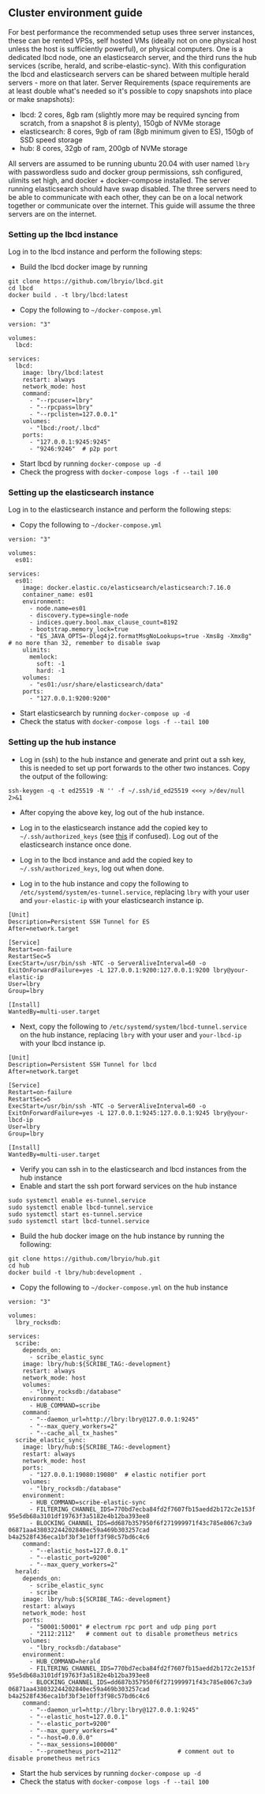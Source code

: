 ## Cluster environment guide

For best performance the recommended setup uses three server instances, these can be rented VPSs, self hosted VMs (ideally not on one physical host unless the host is sufficiently powerful), or physical computers. One is a dedicated lbcd node, one an elasticsearch server, and the third runs the hub services (scribe, herald, and scribe-elastic-sync). With this configuration the lbcd and elasticsearch servers can be shared between multiple herald servers - more on that later.
Server Requirements (space requirements are at least double what's needed so it's possible to copy snapshots into place or make snapshots):
  - lbcd: 2 cores, 8gb ram (slightly more may be required syncing from scratch, from a snapshot 8 is plenty), 150gb of NVMe storage
  - elasticsearch: 8 cores, 9gb of ram (8gb minimum given to ES), 150gb of SSD speed storage
  - hub: 8 cores, 32gb of ram, 200gb of NVMe storage

All servers are assumed to be running ubuntu 20.04 with user named `lbry` with passwordless sudo and docker group permissions, ssh configured, ulimits set high, and docker + docker-compose installed. The server running elasticsearch should have swap disabled. The three servers need to be able to communicate with each other, they can be on a local network together or communicate over the internet. This guide will assume the three servers are on the internet.

### Setting up the lbcd instance
Log in to the lbcd instance and perform the following steps:
  - Build the lbcd docker image by running
```
git clone https://github.com/lbryio/lbcd.git
cd lbcd
docker build . -t lbry/lbcd:latest
```
  - Copy the following to `~/docker-compose.yml`
```
version: "3"

volumes:
  lbcd:

services:
  lbcd:
    image: lbry/lbcd:latest
    restart: always
    network_mode: host
    command:
      - "--rpcuser=lbry"
      - "--rpcpass=lbry"
      - "--rpclisten=127.0.0.1"
    volumes:
      - "lbcd:/root/.lbcd"
    ports:
      - "127.0.0.1:9245:9245"
      - "9246:9246"  # p2p port
```
  - Start lbcd by running `docker-compose up -d`
  - Check the progress with `docker-compose logs -f --tail 100`

### Setting up the elasticsearch instance
Log in to the elasticsearch instance and perform the following steps:
  - Copy the following to `~/docker-compose.yml`
```
version: "3"

volumes:
  es01:

services:
  es01:
    image: docker.elastic.co/elasticsearch/elasticsearch:7.16.0
    container_name: es01
    environment:
      - node.name=es01
      - discovery.type=single-node
      - indices.query.bool.max_clause_count=8192
      - bootstrap.memory_lock=true
      - "ES_JAVA_OPTS=-Dlog4j2.formatMsgNoLookups=true -Xms8g -Xmx8g"  # no more than 32, remember to disable swap
    ulimits:
      memlock:
        soft: -1
        hard: -1
    volumes:
      - "es01:/usr/share/elasticsearch/data"
    ports:
      - "127.0.0.1:9200:9200"
```
  - Start elasticsearch by running `docker-compose up -d`
  - Check the status with `docker-compose logs -f --tail 100`

### Setting up the hub instance
  - Log in (ssh) to the hub instance and generate and print out a ssh key, this is needed to set up port forwards to the other two instances. Copy the output of the following:
```
ssh-keygen -q -t ed25519 -N '' -f ~/.ssh/id_ed25519 <<<y >/dev/null 2>&1
```
  - After copying the above key, log out of the hub instance.

  - Log in to the elasticsearch instance add the copied key to `~/.ssh/authorized_keys` (see [this](https://stackoverflow.com/questions/6377009/adding-a-public-key-to-ssh-authorized-keys-does-not-log-me-in-automatically) if confused). Log out of the elasticsearch instance once done.
  - Log in to the lbcd instance and add the copied key to `~/.ssh/authorized_keys`, log out when done.
  - Log in to the hub instance and copy the following to `/etc/systemd/system/es-tunnel.service`, replacing `lbry` with your user and `your-elastic-ip` with your elasticsearch instance ip.
```
[Unit]
Description=Persistent SSH Tunnel for ES
After=network.target

[Service]
Restart=on-failure
RestartSec=5
ExecStart=/usr/bin/ssh -NTC -o ServerAliveInterval=60 -o ExitOnForwardFailure=yes -L 127.0.0.1:9200:127.0.0.1:9200 lbry@your-elastic-ip
User=lbry
Group=lbry

[Install]
WantedBy=multi-user.target
```
  - Next, copy the following to `/etc/systemd/system/lbcd-tunnel.service` on the hub instance, replacing `lbry` with your user and `your-lbcd-ip` with your lbcd instance ip.
```
[Unit]
Description=Persistent SSH Tunnel for lbcd
After=network.target

[Service]
Restart=on-failure
RestartSec=5
ExecStart=/usr/bin/ssh -NTC -o ServerAliveInterval=60 -o ExitOnForwardFailure=yes -L 127.0.0.1:9245:127.0.0.1:9245 lbry@your-lbcd-ip
User=lbry
Group=lbry

[Install]
WantedBy=multi-user.target
```
  - Verify you can ssh in to the elasticsearch and lbcd instances from the hub instance
  - Enable and start the ssh port forward services on the hub instance
```
sudo systemctl enable es-tunnel.service
sudo systemctl enable lbcd-tunnel.service
sudo systemctl start es-tunnel.service
sudo systemctl start lbcd-tunnel.service
```
  - Build the hub docker image on the hub instance by running the following:
```
git clone https://github.com/lbryio/hub.git
cd hub
docker build -t lbry/hub:development .
```
  - Copy the following to `~/docker-compose.yml` on the hub instance
```
version: "3"

volumes:
  lbry_rocksdb:

services:
  scribe:
    depends_on:
      - scribe_elastic_sync
    image: lbry/hub:${SCRIBE_TAG:-development}
    restart: always
    network_mode: host
    volumes:
      - "lbry_rocksdb:/database"
    environment:
      - HUB_COMMAND=scribe
    command:
      - "--daemon_url=http://lbry:lbry@127.0.0.1:9245"
      - "--max_query_workers=2"
      - "--cache_all_tx_hashes"
  scribe_elastic_sync:
    image: lbry/hub:${SCRIBE_TAG:-development}
    restart: always
    network_mode: host
    ports:
      - "127.0.0.1:19080:19080"  # elastic notifier port
    volumes:
      - "lbry_rocksdb:/database"
    environment:
      - HUB_COMMAND=scribe-elastic-sync
      - FILTERING_CHANNEL_IDS=770bd7ecba84fd2f7607fb15aedd2b172c2e153f 95e5db68a3101df19763f3a5182e4b12ba393ee8
      - BLOCKING_CHANNEL_IDS=dd687b357950f6f271999971f43c785e8067c3a9 06871aa438032244202840ec59a469b303257cad b4a2528f436eca1bf3bf3e10ff3f98c57bd6c4c6
    command:
      - "--elastic_host=127.0.0.1"
      - "--elastic_port=9200"
      - "--max_query_workers=2"
  herald:
    depends_on:
      - scribe_elastic_sync
      - scribe
    image: lbry/hub:${SCRIBE_TAG:-development}
    restart: always
    network_mode: host
    ports:
      - "50001:50001" # electrum rpc port and udp ping port
      - "2112:2112"   # comment out to disable prometheus metrics
    volumes:
      - "lbry_rocksdb:/database"
    environment:
      - HUB_COMMAND=herald
      - FILTERING_CHANNEL_IDS=770bd7ecba84fd2f7607fb15aedd2b172c2e153f 95e5db68a3101df19763f3a5182e4b12ba393ee8
      - BLOCKING_CHANNEL_IDS=dd687b357950f6f271999971f43c785e8067c3a9 06871aa438032244202840ec59a469b303257cad b4a2528f436eca1bf3bf3e10ff3f98c57bd6c4c6
    command:
      - "--daemon_url=http://lbry:lbry@127.0.0.1:9245"
      - "--elastic_host=127.0.0.1"
      - "--elastic_port=9200"
      - "--max_query_workers=4"
      - "--host=0.0.0.0"
      - "--max_sessions=100000"
      - "--prometheus_port=2112"                # comment out to disable prometheus metrics
```
  - Start the hub services by running `docker-compose up -d`
  - Check the status with `docker-compose logs -f --tail 100`
